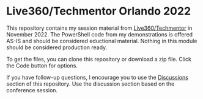 # Live360/Techmentor Orlando 2022

This repository contains my session material from [Live360/Techmentor](https://techmentorevents.com/ECG/live360events/Events/Orlando-2022/TechMentor.aspx) in November 2022. The PowerShell code from my demonstrations is offered AS-IS and should be considered eductional material. Nothing in this module should be considered production ready.

To get the files, you can clone this repository or download a zip file. Click the Code button for options.

If you have follow-up questions, I encourage you to use the [Discussions](https://github.com/jdhitsolutions/Techmentor-Orlando-2022/discussions) section of this repository. Use the discussion section based on the conference session.

